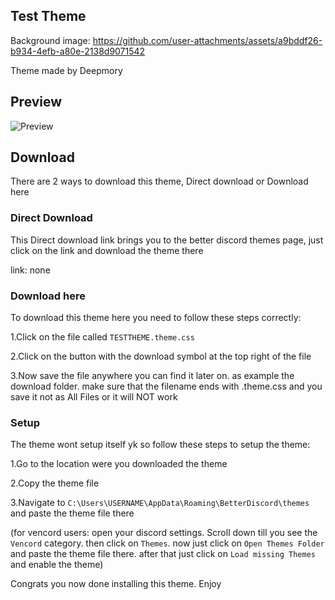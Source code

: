 ## Test Theme

Background image: https://github.com/user-attachments/assets/a9bddf26-b934-4efb-a80e-2138d9071542


Theme made by Deepmory

## Preview

![Preview](https://github.com/user-attachments/assets/e20fddfd-0dac-4326-b8ab-42157f7cba4d)

## Download

There are 2 ways to download this theme, Direct download or Download here

### Direct Download

This Direct download link brings you to the better discord themes page, just click on the link and download the theme there 

link: none

### Download here

To download this theme here you need to follow these steps correctly:

1.Click on the file called `TESTTHEME.theme.css`

2.Click on the button with the download symbol at the top right of the file

3.Now save the file anywhere you can find it later on.  as example the download folder.  make sure that the filename ends with .theme.css and you save it not as All Files or it will NOT work

### Setup

The theme wont setup itself yk so follow these steps to setup the theme:

1.Go to the location were you downloaded the theme

2.Copy the theme file

3.Navigate to `C:\Users\USERNAME\AppData\Roaming\BetterDiscord\themes` and paste the theme file there

(for vencord users: open your discord settings.  Scroll down till you see the `Vencord` category.  then click on `Themes`.  now just click on `Open Themes Folder` and paste the theme file there.  after that just click on `Load missing Themes` and enable the theme)


Congrats you now done installing this theme. Enjoy
